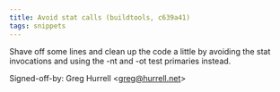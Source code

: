 ```yaml
---
title: Avoid stat calls (buildtools, c639a41)
tags: snippets
---
```


Shave off some lines and clean up the code a little by avoiding the stat invocations and using the -nt and -ot test primaries instead.

Signed-off-by: Greg Hurrell &lt;greg@hurrell.net&gt;
